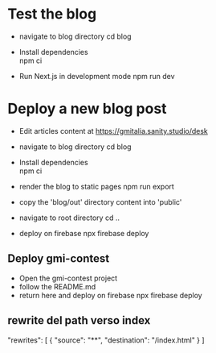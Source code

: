 # Test the blog

- navigate to blog directory
  cd blog

- Install dependencies  
   npm ci

- Run Next.js in development mode
  npm run dev

# Deploy a new blog post

- Edit articles content at
  https://gmitalia.sanity.studio/desk
- navigate to blog directory
  cd blog

- Install dependencies  
   npm ci

- render the blog to static pages
  npm run export

- copy the 'blog/out' directory content into 'public'

- navigate to root directory
  cd ..
- deploy on firebase
  npx firebase deploy

## Deploy gmi-contest

- Open the gmi-contest project
- follow the README.md
- return here and deploy on firebase
  npx firebase deploy

## rewrite del path verso index

"rewrites": [
{
"source": "**",
"destination": "/index.html"
}
]

